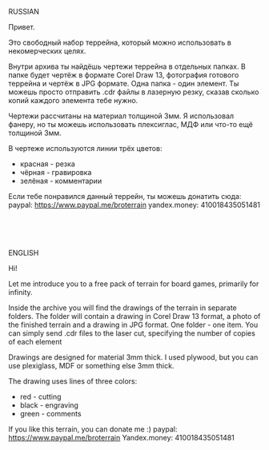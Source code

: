 RUSSIAN

Привет. 

Это свободный набор террейна, который можно использовать в некомерческих целях.

Внутри архива ты найдёшь чертежи террейна в отдельных папках. В папке будет чертёж в формате Corel Draw 13, фотография готового террейна и чертёж в JPG формате.
Одна папка - один элемент. Ты можешь просто отправить .cdr файлы в лазерную резку, сказав сколько копий каждого элемента тебе нужно.

Чертежи рассчитаны на материал толщиной 3мм. Я использовал фанеру, но ты можешь использовать плексиглас, МДФ или что-то ещё толщиной 3мм.

В чертеже используются линии трёх цветов:
- красная - резка
- чёрная - гравировка
- зелёная - комментарии

Если тебе понравился данный террейн, ты можешь донатить сюда:
paypal: https://www.paypal.me/broterrain
yandex.money: 410018435051481

<br><br><br>

ENGLISH


Hi!

Let me introduce you to a free pack of terrain for board games, primarily for infinity.

Inside the archive you will find the drawings of the terrain in separate folders. The folder will contain a drawing in Corel Draw 13 format, a photo of the finished terrain and a drawing in JPG format.
One folder - one item. You can simply send .cdr files to the laser cut, specifying the number of copies of each element

Drawings are designed for material 3mm thick. I used plywood, but you can use plexiglass, MDF or something else 3mm thick.

The drawing uses lines of three colors:
- red - cutting
- black - engraving
- green - comments

If you like this terrain, you can donate me :)
paypal: https://www.paypal.me/broterrain
Yandex.money: 410018435051481
